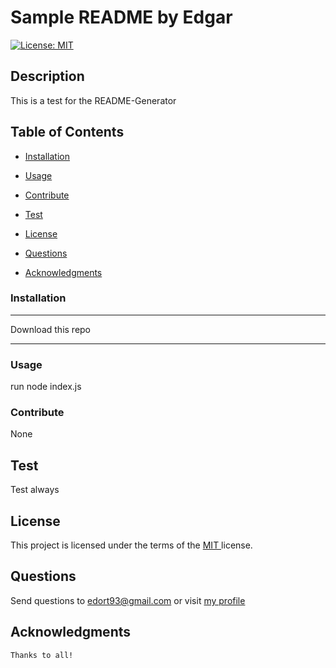 # Sample README by Edgar
  [![License: MIT](https://img.shields.io/badge/License-MIT-yellow.svg)](https://opensource.org/licenses/MIT)
  ## Description
  
  This is a test for the README-Generator

  ## Table of Contents
  * [Installation](#installation)
  * [Usage](#usage)
  * [Contribute](#contribute)
  * [Test](#test)
   
 * [License](#license)
  
   
  * [Questions](#questions)
  * [Acknowledgments](#acknowledgments)
  
  ### Installation

  ***
  Download this repo
***
  
  ### Usage
  run node index.js
 

  ### Contribute
  None

  ## Test
  Test always

  
  ## License
  This project is licensed under the terms of the  <a href=" https://opensource.org/licenses/MIT" target= "_blank" > MIT </a> license.
 
  
  
 
  
  
  ## Questions
  Send questions to edort93@gmail.com or visit <a href="https://github.com/edgarO93" target= "_blank" >my profile </a><br>
  
  ## Acknowledgments
~~~
Thanks to all!
~~~

  
  
  